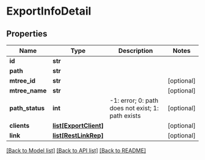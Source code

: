# ExportInfoDetail

## Properties
Name | Type | Description | Notes
------------ | ------------- | ------------- | -------------
**id** | **str** |  | 
**path** | **str** |  | 
**mtree_id** | **str** |  | [optional] 
**mtree_name** | **str** |  | [optional] 
**path_status** | **int** | -1: error; 0: path does not exist; 1: path exists | [optional] 
**clients** | [**list[ExportClient]**](ExportClient.md) |  | [optional] 
**link** | [**list[RestLinkRep]**](RestLinkRep.md) |  | [optional] 

[[Back to Model list]](../README.md#documentation-for-models) [[Back to API list]](../README.md#documentation-for-api-endpoints) [[Back to README]](../README.md)


